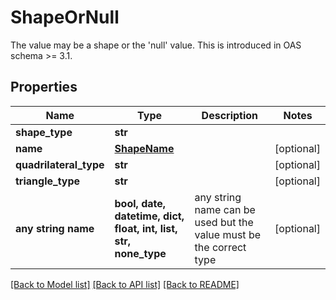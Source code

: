 # ShapeOrNull

The value may be a shape or the 'null' value. This is introduced in OAS schema >= 3.1.

## Properties
Name | Type | Description | Notes
------------ | ------------- | ------------- | -------------
**shape_type** | **str** |  | 
**name** | [**ShapeName**](ShapeName.md) |  | [optional] 
**quadrilateral_type** | **str** |  | [optional] 
**triangle_type** | **str** |  | [optional] 
**any string name** | **bool, date, datetime, dict, float, int, list, str, none_type** | any string name can be used but the value must be the correct type | [optional]

[[Back to Model list]](../README.md#documentation-for-models) [[Back to API list]](../README.md#documentation-for-api-endpoints) [[Back to README]](../README.md)


